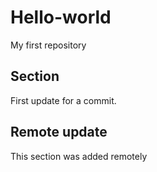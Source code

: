 # Hello-world
My first repository
## Section
First update for a commit.
## Remote update
This section was added remotely
